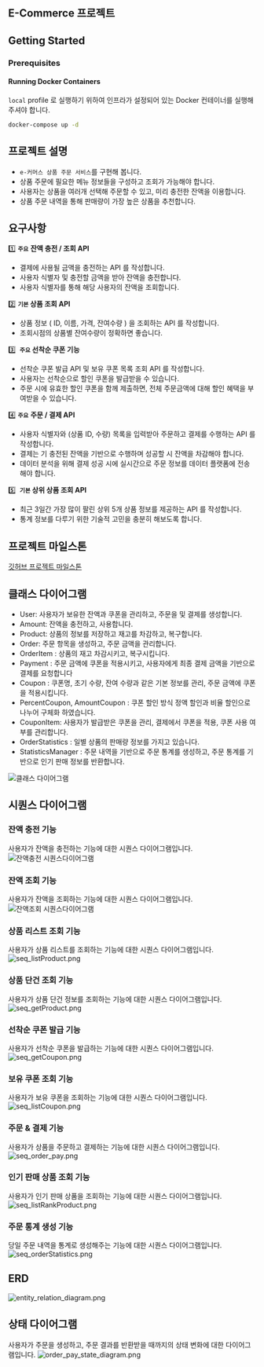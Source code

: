 ## E-Commerce 프로젝트

## Getting Started

### Prerequisites

#### Running Docker Containers

`local` profile 로 실행하기 위하여 인프라가 설정되어 있는 Docker 컨테이너를 실행해주셔야 합니다.

```bash
docker-compose up -d
```

## 프로젝트 설명
- `e-커머스 상품 주문 서비스`를 구현해 봅니다.
- 상품 주문에 필요한 메뉴 정보들을 구성하고 조회가 가능해야 합니다.
- 사용자는 상품을 여러개 선택해 주문할 수 있고, 미리 충전한 잔액을 이용합니다.
- 상품 주문 내역을 통해 판매량이 가장 높은 상품을 추천합니다.

## 요구사항
1️⃣ **`주요`** **잔액 충전 / 조회 API**

- 결제에 사용될 금액을 충전하는 API 를 작성합니다.
- 사용자 식별자 및 충전할 금액을 받아 잔액을 충전합니다.
- 사용자 식별자를 통해 해당 사용자의 잔액을 조회합니다.

2️⃣ **`기본` 상품 조회 API**

- 상품 정보 ( ID, 이름, 가격, 잔여수량 ) 을 조회하는 API 를 작성합니다.
- 조회시점의 상품별 잔여수량이 정확하면 좋습니다.

3️⃣  **`주요` 선착순 쿠폰 기능**

- 선착순 쿠폰 발급 API 및 보유 쿠폰 목록 조회 API 를 작성합니다.
- 사용자는 선착순으로 할인 쿠폰을 발급받을 수 있습니다.
- 주문 시에 유효한 할인 쿠폰을 함께 제출하면, 전체 주문금액에 대해 할인 혜택을 부여받을 수 있습니다.

4️⃣ **`주요`** **주문 / 결제 API**

- 사용자 식별자와 (상품 ID, 수량) 목록을 입력받아 주문하고 결제를 수행하는 API 를 작성합니다.
- 결제는 기 충전된 잔액을 기반으로 수행하며 성공할 시 잔액을 차감해야 합니다.
- 데이터 분석을 위해 결제 성공 시에 실시간으로 주문 정보를 데이터 플랫폼에 전송해야 합니다.


5️⃣  **`기본` 상위 상품 조회 API**

- 최근 3일간 가장 많이 팔린 상위 5개 상품 정보를 제공하는 API 를 작성합니다.
- 통계 정보를 다루기 위한 기술적 고민을 충분히 해보도록 합니다.

## 프로젝트 마일스톤
[깃허브 프로젝트 마일스톤](https://github.com/users/kkmin223/projects/1/views/1)

## 클래스 다이어그램
- User: 사용자가 보유한 잔액과 쿠폰을 관리하고, 주문을 및 결제를 생성합니다.
- Amount: 잔액을 충전하고, 사용합니다.
- Product: 상품의 정보를 저장하고 재고를 차감하고, 복구합니다.
- Order: 주문 항목을 생성하고, 주문 금액을 관리합니다.
- OrderItem : 상품의 재고 차감시키고, 복구시킵니다.
- Payment : 주문 금액에 쿠폰을 적용시키고, 사용자에게 최종 결제 금액을 기반으로 결제를 요청합니다
- Coupon : 쿠폰명, 초기 수량, 잔여 수량과 같은 기본 정보를 관리, 주문 금액에 쿠폰을 적용시킵니다.
- PercentCoupon, AmountCoupon : 쿠폰 할인 방식 정액 할인과 비율 할인으로 나누어 구체화 하였습니다.
- CouponItem: 사용자가 발급받은 쿠폰을 관리, 결제에서 쿠폰을 적용, 쿠폰 사용 여부를 관리합니다.
- OrderStatistics : 일별 상품의 판매량 정보를 가지고 있습니다.
- StatisticsManager : 주문 내역을 기반으로 주문 통계를 생성하고, 주문 통계를 기반으로 인기 판매 정보를 반환합니다.

![클래스 다이어그램](docs/image/class_diagram.png)

## 시퀀스 다이어그램

### 잔액 충전 기능
사용자가 잔액을 충전하는 기능에 대한 시퀀스 다이어그램입니다.
![잔액충전 시퀀스다이어그램](docs/image/seq_charge.png)
### 잔액 조회 기능
사용자가 잔액을 조회하는 기능에 대한 시퀀스 다이어그램입니다.
![잔액조회 시퀀스다이어그램](docs/image/seq_getAmount.png)
### 상품 리스트 조회 기능
사용자가 상품 리스트를 조회하는 기능에 대한 시퀀스 다이어그램입니다.
![seq_listProduct.png](docs/image/seq_listProduct.png)
### 상품 단건 조회 기능
사용자가 상품 단건 정보를 조회하는 기능에 대한 시퀀스 다이어그램입니다.
![seq_getProduct.png](docs/image/seq_getProduct.png)
### 선착순 쿠폰 발급 기능
사용자가 선착순 쿠폰을 발급하는 기능에 대한 시퀀스 다이어그램입니다.
![seq_getCoupon.png](docs/image/seq_getCoupon.png)
### 보유 쿠폰 조회 기능
사용자가 보유 쿠폰을 조회하는 기능에 대한 시퀀스 다이어그램입니다.
![seq_listCoupon.png](docs/image/seq_listCoupon.png)
### 주문 & 결제 기능
사용자가 상품을 주문하고 결제하는 기능에 대한 시퀀스 다이어그램입니다.
![seq_order_pay.png](docs/image/seq_order_pay.png)
### 인기 판매 상품 조회 기능
사용자가 인기 판매 상품을 조회하는 기능에 대한 시퀀스 다이어그램입니다.
![seq_listRankProduct.png](docs/image/seq_listRankProduct.png)
### 주문 통계 생성 기능
당일 주문 내역을 통계로 생성해주는 기능에 대한 시퀀스 다이어그램입니다.
![seq_orderStatistics.png](docs/image/seq_orderStatistics.png)

## ERD
![entity_relation_diagram.png](docs/image/entity_relation_diagram.png)

## 상태 다이어그램
사용자가 주문을 생성하고, 주문 결과를 반환받을 때까지의 상태 변화에 대한 다이어그램입니다.
![order_pay_state_diagram.png](docs/image/order_pay_state_diagram.png)
